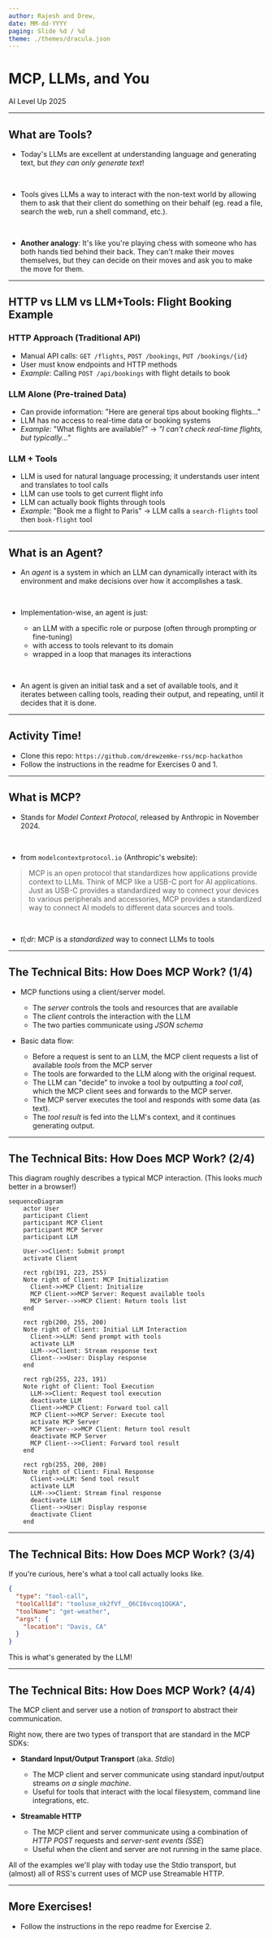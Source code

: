 ```yaml
---
author: Rajesh and Drew,
date: MM-dd-YYYY
paging: Slide %d / %d
theme: ./themes/dracula.json
---
```


# MCP, LLMs, and You

AI Level Up 2025

<!-- ## Goals
After this session, attendees will be able to
1. Describe the MCP in broad terms, explain how it works, and explain what it is useful for.
2. Construct simple MCP clients and servers and connect them to an LLM
3. Use MCP to solve problems in their project domains
--- -->

---

## What are Tools?

- Today's LLMs are excellent at understanding language and generating text, but _they can only generate text_!
<br>

- Tools gives LLMs a way to interact with the non-text world by allowing them to ask that their client do something on their behalf (eg. read a file, search the web, run a shell command, etc.).
<br>

- **Another analogy**: It's like you're playing chess with someone who has both hands tied behind their back. They can't make their moves themselves, but they can decide on their moves and ask you to make the move for them.

---

## HTTP vs LLM vs LLM+Tools: Flight Booking Example

### HTTP Approach (Traditional API)

- Manual API calls: `GET /flights`, `POST /bookings`, `PUT /bookings/{id}`
- User must know endpoints and HTTP methods
- _Example_: Calling `POST /api/bookings` with flight details to book

### LLM Alone (Pre-trained Data)

- Can provide information: "Here are general tips about booking flights..."
- LLM has no access to real-time data or booking systems
- _Example_: "What flights are available?" → _"I can't check real-time flights, but typically..."_

### LLM + Tools

- LLM is used for natural language processing; it understands user intent and translates to tool calls
- LLM can use tools to get current flight info
- LLM can actually book flights through tools
- _Example_: "Book me a flight to Paris" → LLM calls a `search-flights` tool then `book-flight` tool

---

## What is an Agent?

- An *agent* is a system in which an LLM can dynamically interact with its environment and make decisions over how it accomplishes a task.
<br>

- Implementation-wise, an agent is just:

  - an LLM with a specific role or purpose (often through prompting or fine-tuning)
  - with access to tools relevant to its domain
  - wrapped in a loop that manages its interactions
<br>

- An agent is given an initial task and a set of available tools, and it iterates between calling tools, reading their output, and repeating, until it decides that it is done.

---

## Activity Time!

- Clone this repo: `https://github.com/drewzemke-rss/mcp-hackathon`
- Follow the instructions in the readme for Exercises 0 and 1.

---

## What is MCP?

- Stands for _Model Context Protocol_, released by Anthropic in November 2024.
<br>

- from `modelcontextprotocol.io` (Anthropic's website):

> MCP is an open protocol that standardizes how applications provide context to LLMs. Think of MCP like a USB-C port for AI applications. Just as USB-C provides a standardized way to connect your devices to various peripherals and accessories, MCP provides a standardized way to connect AI models to different data sources and tools.
<br>

- _tl;dr_: MCP is a _standardized_ way to connect LLMs to tools

---

## The Technical Bits: How Does MCP Work? (1/4)

- MCP functions using a client/server model.

  - The _server_ controls the tools and resources that are available
  - The _client_ controls the interaction with the LLM
  - The two parties communicate using _JSON schema_
    <br>

- Basic data flow:
  - Before a request is sent to an LLM, the MCP client requests a list of available _tools_ from the MCP server
  - The tools are forwarded to the LLM along with the original request.
  - The LLM can "decide" to invoke a tool by outputting a _tool call_, which the MCP client sees and forwards to the MCP server.
  - The MCP server executes the tool and responds with some data (as text).
  - The _tool result_ is fed into the LLM's context, and it continues generating output.

---

## The Technical Bits: How Does MCP Work? (2/4)

This diagram roughly describes a typical MCP interaction. (This looks _much_ better in a browser!)

```mermaid
sequenceDiagram
    actor User
    participant Client
    participant MCP Client
    participant MCP Server
    participant LLM

    User->>Client: Submit prompt
    activate Client

    rect rgb(191, 223, 255)
    Note right of Client: MCP Initialization
      Client->>MCP Client: Initialize
      MCP Client->>MCP Server: Request available tools
      MCP Server-->>MCP Client: Return tools list
    end

    rect rgb(200, 255, 200)
    Note right of Client: Initial LLM Interaction
      Client->>LLM: Send prompt with tools
      activate LLM
      LLM-->>Client: Stream response text
      Client-->>User: Display response
    end

    rect rgb(255, 223, 191)
    Note right of Client: Tool Execution
      LLM->>Client: Request tool execution
      deactivate LLM
      Client->>MCP Client: Forward tool call
      MCP Client->>MCP Server: Execute tool
      activate MCP Server
      MCP Server-->>MCP Client: Return tool result
      deactivate MCP Server
      MCP Client-->>Client: Forward tool result
    end

    rect rgb(255, 200, 200)
    Note right of Client: Final Response
      Client->>LLM: Send tool result
      activate LLM
      LLM-->>Client: Stream final response
      deactivate LLM
      Client-->>User: Display response
      deactivate Client
    end

```

---

## The Technical Bits: How Does MCP Work? (3/4)

If you're curious, here's what a tool call actually looks like.

```json
{
  "type": "tool-call",
  "toolCallId": "tooluse_nk2fVf__Q6CI6vcoq1QGKA",
  "toolName": "get-weather",
  "args": {
    "location": "Davis, CA"
  }
}
```

This is what's generated by the LLM!

---

## The Technical Bits: How Does MCP Work? (4/4)

The MCP client and server use a notion of _transport_ to abstract their communication.

Right now, there are two types of transport that are standard in the MCP SDKs:

- **Standard Input/Output Transport** (aka. _Stdio_)

  - The MCP client and server communicate using standard input/output streams _on a single machine_.
  - Useful for tools that interact with the local filesystem, command line integrations, etc.
    <br>

- **Streamable HTTP**
  - The MCP client and server communicate using a combination of _HTTP POST_ requests and _server-sent events (SSE_)
  - Useful when the client and server are not running in the same place.

All of the examples we'll play with today use the Stdio transport, but (almost) all of RSS's current uses of MCP use Streamable HTTP.

---

## More Exercises!

- Follow the instructions in the repo readme for Exercise 2.
